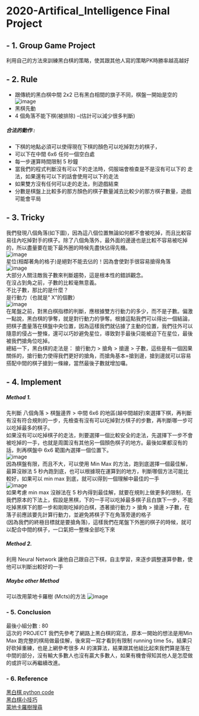 # 2020-Artifical_Intelligence Final Project

## - 1. Group Game Project 
利用自己的方法來訓練黑白棋的策略，使其跟其他人寫的策略PK時勝率越高越好

## - 2. Rule
* 跟傳統的黑白棋中間 2x2 已有黑白相間的旗子不同，棋盤一開始是空的  
![image](https://drive.google.com/uc?export=view&id=1aQ0xxybVyKf8Am5Faz-k1fr7FTNjZZHX)  
* 黑棋先動
* 4 個角落不能下棋(被排除) –(估計可以減少很多判斷)
##### 合法的動作 :
* 下棋的地點必須可以使得現在下棋的顏色可以吃掉對方的棋子，
* 可以下在中間 6x6 任何一個空白處
* 每一步運算時間限制 5 秒鐘
* 當我們的程式判斷沒有可以下的走法時，伺服端會檢查是不是沒有可以下的 走法，如果還有可以下的話會使用可以下的走法
* 如果雙方沒有任何可以走的走法，則遊戲結束
* 分數是棋盤上比較多的那方顏色的棋子數量減去比較少的那方棋子數量，遊戲可能會平局

## - 3. Tricky
我們發現八個角落(如下圖)，因為這八個位置無論如何都不會被吃掉，而且比較容易往內吃掉對手的棋子。除了八個角落外，最外面的邊邊也是比較不容易被吃掉的，所以盡量要在能下最外圈的時候先盡快佔得先機。  
![image](https://drive.google.com/uc?export=view&id=1R0X01ify1yGWKtL9hc_URDz31HcLLmQy)  
星位(相鄰著角的格子)是絕對不能去佔的！因為會使對手很容易搶得角落  
![image](https://drive.google.com/uc?export=view&id=XXpwGeyqvppDNLLxVkSmPlGYAR_CBSPB)   
大部分人關注敵我子數來判斷趨勢，這是根本性的錯誤觀念。  
在沒占到角之前，子數的比較毫無意義。  
不比子數，那比的是什麼？  
是行動力（也就是“ X”的個數）  
![image](https://drive.google.com/uc?export=view&id=1VxmTrxAELnI_KZfeSet5X0rhu14X1GT4)  
在尾盤之前，對黑白棋指標的判斷，應根據雙方行動力的多少，而不是子數。偏激一點說，黑白棋的爭奪，就是對行動力的爭奪。根據這點我們可以得出一個結論，把棋子盡量落在棋盤中央位置，因為這樣我們就佔據了主動的位置，我們往外可以隨意的侵占一整條，還可以巧妙避免星位，導致對手最後只能被迫下在星位，最後被我們搶角位吃掉。  
總結一下，黑白棋的走法是： 搶行動力 > 搶角 > 搶邊 > 子數，這些是有一個因果關係的，搶行動力使得我們更好的搶角，而搶角基本=搶到邊，搶到邊就可以容易搭配中間的棋子搶到一條線，當然最後子數就增加囉。

## - 4. Implement 
##### Method 1. 
先判斷 八個角落 > 棋盤邊界 > 中間 6x6 的地區(越中間越好)來選擇下棋，再判斷有沒有符合規則的一步，先檢查有沒有可以吃掉對方棋子的步數，再判斷哪一步可以吃掉最多的棋子。  
如果沒有可以吃掉棋子的走法，則要選擇一個比較安全的走法，先選擇下一步不會被吃掉的一手，也就是周圍沒有其他另一個顏色棋子的地方。最後如果都沒有的話，則再棋盤中 6x6 範圍內選擇一個位置下。  
![image](https://drive.google.com/uc?export=view&id=1eb76MxX6YUnDOEtYltRXYLLF1KXG6DGG)  
因為棋盤有限，而且不大，可以使用 Min Max 的方法，跑到底選擇一個最佳解，最算沒辦法 5 秒內跑到底，也可以根據現在運算到的地方，判斷哪個方法可能比較好，如果可以 min max 到底，就可以得到一個理解中最佳的一手  
![image](https://drive.google.com/uc?export=view&id=1qhEm4vZfgejSqM64yBH1zn8adBkNdm7k)  
如果考慮 min max 沒辦法在 5 秒內得到最佳解，就要在規則上做更多的限制，在我們原本的下法上，假設是黑棋，下的一手可以吃掉最多棋子且白旗下一步，不能吃掉黑棋下的那一步和剛剛吃掉的白棋，憑著搶行動力 > 搶角 > 搶邊 >子數，在落子前應該要先計算行動力，並避免將棋子下在角落旁邊的格子  
(因為我們的終極目標就是要搶角落)，這樣我們在尾盤下外圈的棋子的時候，就可以配合中間的棋子，一口氣把一整條全部吃下來  

##### Method 2. 
利用 Neural Network 讓他自己跟自己下棋，自主學習，來逐步調整運算參數，使他可以判斷出較好的一手  

##### Maybe other Method
可以改用蒙地卡羅樹 (Mcts)的方法
![image](https://drive.google.com/uc?export=view&id=11ab0b2C8KTyLHR5BwQnFCvJ-BWEORF-c)  

### - 5. Conclusion
最後小組分數 : 80  
這次的 PROJECT 我們先參考了網路上黑白棋的寫法，原本一開始的想法是用Min Max 跑完整的棋局做最佳解，後來寫一寫才看到有限制 running time 5s，結果只好砍掉重練，也是上網參考很多 AI 的演算法，結果跟其他組比起來我們算是落在中間的部分，沒有輸大多數人也沒有贏大多數人，如果有機會得知其他人是怎麼做的或許可以再繼續改進。

### - 6. Reference
[黑白棋 python code](https://blog.csdn.net/guzhou_diaoke/article/details/8201542 "link")  
[黑白棋小技巧](https://www.zhihu.com/question/25271618 "link")  
[蒙地卡羅樹搜尋](https://zh.wikipedia.org/zh-tw/%E8%92%99%E7%89%B9%E5%8D%A1%E6%B4%9B%E6%A0%91%E6%90%9C%E7%B4%A2 "link")  

